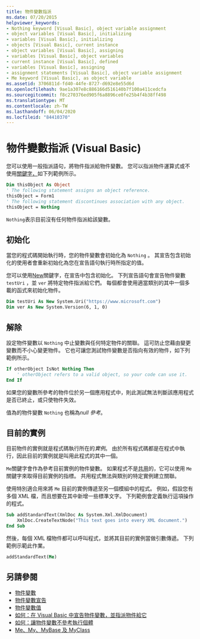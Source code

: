 ```yaml
---
title: 物件變數指派
ms.date: 07/20/2015
helpviewer_keywords:
- Nothing keyword [Visual Basic], object variable assignment
- object variables [Visual Basic], initializing
- variables [Visual Basic], initializing
- objects [Visual Basic], current instance
- object variables [Visual Basic], assigning
- variables [Visual Basic], object variables
- current instance [Visual Basic], defined
- variables [Visual Basic], assigning
- assignment statements [Visual Basic], object variable assignment
- Me keyword [Visual Basic], as object variable
ms.assetid: 3706811d-fd40-44fe-8727-d692e8e55d6d
ms.openlocfilehash: 9ae1a307e8c886166d516140b7f100a411cedcfa
ms.sourcegitcommit: f8c270376ed905f6a8896ce0fe25b4f4b38ff498
ms.translationtype: MT
ms.contentlocale: zh-TW
ms.lasthandoff: 06/04/2020
ms.locfileid: "84410370"
---
```

# <a name="object-variable-assignment-visual-basic"></a>物件變數指派 (Visual Basic)

您可以使用一般指派語句，將物件指派給物件變數。 您可以指派物件運算式或不使用[關鍵字，](../../../language-reference/nothing.md)如下列範例所示。

```vb
Dim thisObject As Object
' The following statement assigns an object reference.
thisObject = Form1
' The following statement discontinues association with any object.
thisObject = Nothing
```

`Nothing`表示目前沒有任何物件指派給該變數。

## <a name="initialization"></a>初始化

當您的程式碼開始執行時，您的物件變數會初始化為 `Nothing` 。 其宣告包含初始化的使用者會重新初始化為您在宣告語句執行時所指定的值。

您可以使用[New](../../../language-reference/operators/new-operator.md)關鍵字，在宣告中包含初始化。 下列宣告語句會宣告物件變數 `testUri` ，並 `ver` 將特定物件指派給它們。 每個都會使用適當類別的其中一個多載的函式來初始化物件。

```vb
Dim testUri As New System.Uri("https://www.microsoft.com")
Dim ver As New System.Version(6, 1, 0)
```

## <a name="disassociation"></a>解除

設定物件變數以 `Nothing` 中止變數與任何特定物件的關聯。 這可防止您藉由變更變數而不小心變更物件。 它也可讓您測試物件變數是否指向有效的物件，如下列範例所示。

```vb
If otherObject IsNot Nothing Then
    ' otherObject refers to a valid object, so your code can use it.
End If
```

如果您的變數所參考的物件位於另一個應用程式中，則此測試無法判斷該應用程式是否已終止，或只使物件失效。

值為的物件變數 `Nothing` 也稱為*null 參考*。

## <a name="current-instance"></a>目前的實例

目前物件的實例就是程式碼執行所在的*實例*。 由於所有程式碼都是在程式中執行，因此目前的實例就是叫用此程式的其中一個。

`Me`關鍵字會作為參考目前實例的物件變數。 如果程式不是[共用](../../../language-reference/modifiers/shared.md)的，它可以使用 `Me` 關鍵字來取得目前實例的指標。 共用程式無法與類別的特定實例建立關聯。

使用特別適合用來將 `Me` 目前的實例傳遞至另一個模組中的程式。 例如，假設您有多個 XML 檔，而且想要在其中新增一些標準文字。 下列範例會定義執行這項操作的程式。

```vb
Sub addStandardText(XmlDoc As System.Xml.XmlDocument)
    XmlDoc.CreateTextNode("This text goes into every XML document.")
End Sub
```

然後，每個 XML 檔物件都可以呼叫程式，並將其目前的實例當做引數傳遞。 下列範例示範此作業。

```vb
addStandardText(Me)
```

## <a name="see-also"></a>另請參閱

- [物件變數](object-variables.md)
- [物件變數宣告](object-variable-declaration.md)
- [物件變數值](object-variable-values.md)
- [如何：在 Visual Basic 中宣告物件變數，並指派物件給它](how-to-declare-an-object-variable-and-assign-an-object-to-it.md)
- [如何：讓物件變數不參考執行個體](how-to-make-an-object-variable-not-refer-to-any-instance.md)
- [Me、My、MyBase 及 MyClass](../../program-structure/me-my-mybase-and-myclass.md)

